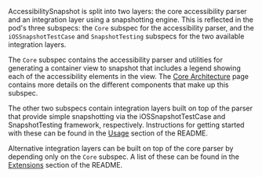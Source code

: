 AccessibilitySnapshot is split into two layers: the core accessibility parser and an integration layer using a snapshotting engine. This is reflected in the pod's three subspecs: the `Core` subspec for the accessibility parser, and the `iOSSnapshotTestCase` and `SnapshotTesting` subspecs for the two available integration layers.

The `Core` subspec contains the accessibility parser and utilities for generating a container view to snapshot that includes a legend showing each of the accessibility elements in the view. The [Core Architecture](Core-Architecture.md) page contains more details on the different components that make up this subspec.

The other two subspecs contain integration layers built on top of the parser that provide simple snapshotting via the iOSSnapshotTestCase and SnapshotTesting framework, respectively. Instructions for getting started with these can be found in the [Usage](https://github.com/cashapp/AccessibilitySnapshot/blob/master/README.md#usage) section of the README.

Alternative integration layers can be built on top of the core parser by depending only on the `Core` subspec. A list of these can be found in the [Extensions](https://github.com/cashapp/AccessibilitySnapshot/blob/master/README.md#extensions) section of the README.
